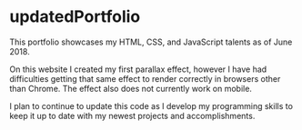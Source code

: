 # updatedPortfolio

This portfolio showcases my HTML, CSS, and JavaScript talents as of June 2018.

On this website I created my first parallax effect, however I have had difficulties getting that same effect to render correctly in 
browsers other than Chrome. The effect also does not currently work on mobile. 

I plan to continue to update this code as I develop my programming skills to keep it up to date with my newest projects and accomplishments.
